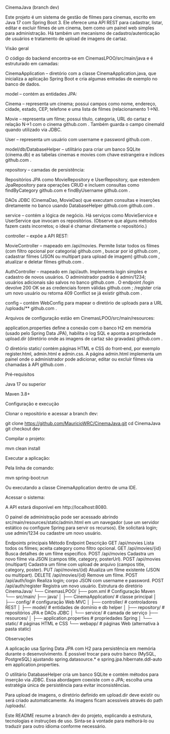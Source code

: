 CinemaJava (branch dev)

Este projeto é um sistema de gestão de filmes para cinemas, escrito em Java 17 com Spring Boot 3. Ele oferece uma API REST para cadastrar, listar, editar e excluir filmes de um cinema, bem como um painel web simples para administração. Há também um mecanismo de cadastro/autenticação de usuários e tratamento de upload de imagens de cartaz.

Visão geral

O código do backend encontra‑se em CinemasLPOO/src/main/java e é estruturado em camadas:

CinemaApplication – diretório com a classe CinemaApplication.java, que inicializa a aplicação Spring Boot e cria algumas entradas de exemplo no banco de dados.

model – contém as entidades JPA:

Cinema – representa um cinema; possui campos como nome, endereço, cidade, estado, CEP, telefone e uma lista de filmes (relacionamento 1→N).

Movie – representa um filme; possui título, categoria, URL do cartaz e relação N→1 com o cinema
github.com
. Também guarda o campo cinemaId quando utilizado via JDBC.

User – representa um usuário com username e password
github.com
.

model/db/DatabaseHelper – utilitário para criar um banco SQLite (cinema.db) e as tabelas cinemas e movies com chave estrangeira e índices
github.com
.

repository – camadas de persistência:

Repositórios JPA como MovieRepository e UserRepository, que estendem JpaRepository para operações CRUD e incluem consultas como findByCategory
github.com
 e findByUsername
github.com
.

DAOs JDBC (CinemaDao, MovieDao) que executam consultas e inserções diretamente no banco usando DatabaseHelper
github.com
github.com
.

service – contém a lógica de negócio. Há serviços como MovieService e UserService que invocam os repositórios. (Observe que alguns métodos fazem casts incorretos; o ideal é chamar diretamente o repositório.)

controller – expõe a API REST:

MovieController – mapeado em /api/movies. Permite listar todos os filmes (com filtro opcional por categoria)
github.com
, buscar por id
github.com
, cadastrar filmes (JSON ou multipart para upload de imagem)
github.com
, atualizar e deletar filmes
github.com
.

AuthController – mapeado em /api/auth. Implementa login simples e cadastro de novos usuários. O administrador padrão é admin/1234; usuários adicionais são salvos no banco
github.com
. O endpoint /login devolve 200 OK se as credenciais forem válidas
github.com
; /register cria um novo usuário ou retorna 409 Conflict se já existir
github.com
.

config – contém WebConfig para mapear o diretório de uploads para a URL /uploads/**
github.com
.

Arquivos de configuração estão em CinemasLPOO/src/main/resources:

application.properties define a conexão com o banco H2 em memória (usado pelo Spring Data JPA), habilita o log SQL e aponta a propriedade upload.dir (diretório onde as imagens de cartaz são gravadas)
github.com
.

O diretório static/ contém páginas HTML e CSS do front‑end, por exemplo register.html, admin.html e admin.css. A página admin.html implementa um painel onde o administrador pode adicionar, editar ou excluir filmes via chamadas à API
github.com
.

Pré‑requisitos

Java 17 ou superior

Maven 3.8+

Configuração e execução

Clonar o repositório e acessar a branch dev:

git clone https://github.com/MauricioWRC/CinemaJava.git
cd CinemaJava
git checkout dev


Compilar o projeto:

mvn clean install


Executar a aplicação:

Pela linha de comando:

mvn spring-boot:run


Ou executando a classe CinemaApplication dentro de uma IDE.

Acessar o sistema:

A API estará disponível em http://localhost:8080.

O painel de administração pode ser acessado abrindo src/main/resources/static/admin.html em um navegador (use um servidor estático ou configure Spring para servir os recursos). Ele solicitará login; use admin/1234 ou cadastre um novo usuário.

Endpoints principais
Método	Endpoint	Descrição
GET	/api/movies	Lista todos os filmes; aceita category como filtro opcional.
GET	/api/movies/{id}	Busca detalhes de um filme específico.
POST	/api/movies	Cadastra um novo filme via JSON (campos title, category, posterUrl).
POST	/api/movies (multipart)	Cadastra um filme com upload de arquivo (campos title, category, poster).
PUT	/api/movies/{id}	Atualiza um filme existente (JSON ou multipart).
DELETE	/api/movies/{id}	Remove um filme.
POST	/api/auth/login	Realiza login; corpo JSON com username e password.
POST	/api/auth/register	Registra um novo usuário.
Estrutura do diretório
CinemaJava/
└── CinemasLPOO/
    ├── pom.xml               # Configuração Maven
    └── src/main/
        ├── java/
        │   ├── CinemaApplication/      # classe principal
        │   ├── config/                 # configuração Web MVC
        │   ├── controller/             # controladores REST
        │   ├── model/                  # entidades de domínio e db helper
        │   ├── repository/             # repositórios JPA e DAOs JDBC
        │   └── service/                # camada de serviço
        ├── resources/
        │   ├── application.properties  # propriedades Spring
        │   └── static/                 # páginas HTML e CSS
        └── webapp/                     # páginas Web (alternativa à pasta static)

Observações

A aplicação usa Spring Data JPA com H2 para persistência em memória durante o desenvolvimento. É possível trocar para outro banco (MySQL, PostgreSQL) ajustando spring.datasource.* e spring.jpa.hibernate.ddl-auto em application.properties.

O utilitário DatabaseHelper cria um banco SQLite e contém métodos para inserção via JDBC. Essa abordagem coexiste com o JPA; escolha uma estratégia única de persistência para evitar inconsistências.

Para upload de imagens, o diretório definido em upload.dir deve existir ou será criado automaticamente. As imagens ficam acessíveis através do path /uploads/.

Este README resume a branch dev do projeto, explicando a estrutura, tecnologias e instruções de uso. Sinta‑se à vontade para melhorá‑lo ou traduzir para outro idioma conforme necessário.
